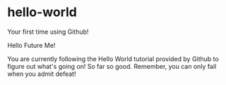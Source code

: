 # hello-world
Your first time using Github!

Hello Future Me!

You are currently following the Hello World tutorial provided by Github to figure out what's going on!
So far so good. Remember, you can only fail when you admit defeat!
